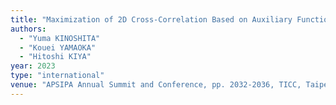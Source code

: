 ```yaml
---
title: "Maximization of 2D Cross-Correlation Based on Auxiliary Function Method for Image Alignment"
authors:
  - "Yuma KINOSHITA"
  - "Kouei YAMAOKA"
  - "Hitoshi KIYA"
year: 2023
type: "international"
venue: "APSIPA Annual Summit and Conference, pp. 2032-2036, TICC, Taipei, Taiwan, 2023-11-03."
---
```

